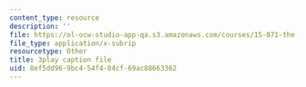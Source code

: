 ```yaml
---
content_type: resource
description: ''
file: https://ol-ocw-studio-app-qa.s3.amazonaws.com/courses/15-071-the-analytics-edge-spring-2017/8ef5dd969bc454f484cf69ac88663362_JGetImYLis.vtt
file_type: application/x-subrip
resourcetype: Other
title: 3play caption file
uid: 8ef5dd96-9bc4-54f4-84cf-69ac88663362
---
```

